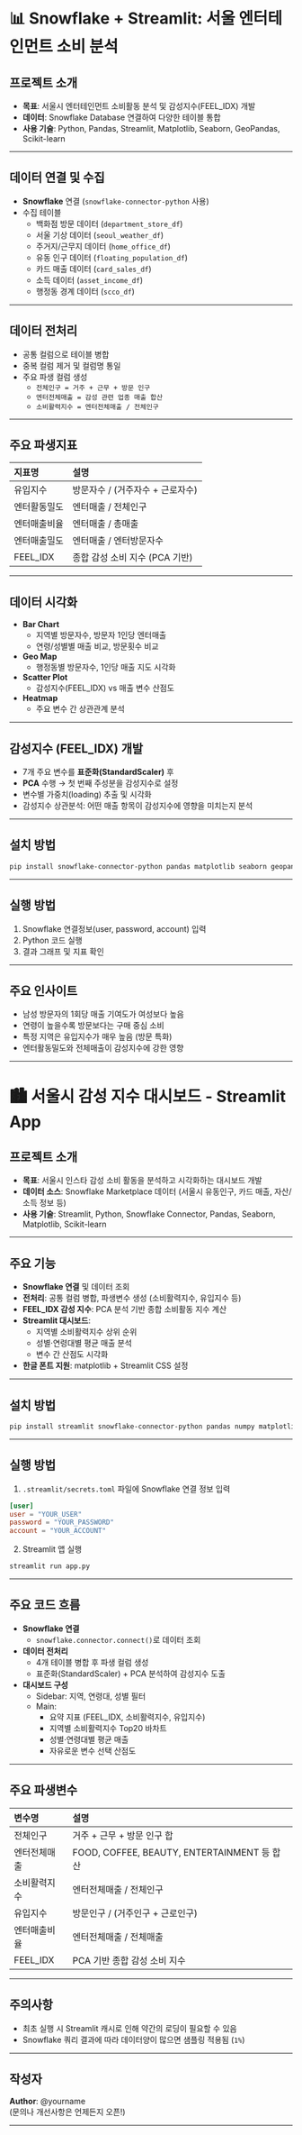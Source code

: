 # 📊 Snowflake + Streamlit: 서울 엔터테인먼트 소비 분석

## 프로젝트 소개
- **목표**: 서울시 엔터테인먼트 소비활동 분석 및 감성지수(FEEL_IDX) 개발
- **데이터**: Snowflake Database 연결하여 다양한 테이블 통합
- **사용 기술**: Python, Pandas, Streamlit, Matplotlib, Seaborn, GeoPandas, Scikit-learn

---

## 데이터 연결 및 수집
- **Snowflake** 연결 (`snowflake-connector-python` 사용)
- 수집 테이블
  - 백화점 방문 데이터 (`department_store_df`)
  - 서울 기상 데이터 (`seoul_weather_df`)
  - 주거지/근무지 데이터 (`home_office_df`)
  - 유동 인구 데이터 (`floating_population_df`)
  - 카드 매출 데이터 (`card_sales_df`)
  - 소득 데이터 (`asset_income_df`)
  - 행정동 경계 데이터 (`scco_df`)

---

## 데이터 전처리
- 공통 컬럼으로 테이블 병합
- 중복 컬럼 제거 및 컬럼명 통일
- 주요 파생 컬럼 생성
  - `전체인구 = 거주 + 근무 + 방문 인구`
  - `엔터전체매출 = 감성 관련 업종 매출 합산`
  - `소비활력지수 = 엔터전체매출 / 전체인구`

---

## 주요 파생지표
| 지표명 | 설명 |
|:------|:----|
| 유입지수 | 방문자수 / (거주자수 + 근로자수) |
| 엔터활동밀도 | 엔터매출 / 전체인구 |
| 엔터매출비율 | 엔터매출 / 총매출 |
| 엔터매출밀도 | 엔터매출 / 엔터방문자수 |
| FEEL_IDX | 종합 감성 소비 지수 (PCA 기반) |

---

## 데이터 시각화
- **Bar Chart**
  - 지역별 방문자수, 방문자 1인당 엔터매출
  - 연령/성별별 매출 비교, 방문횟수 비교
- **Geo Map**
  - 행정동별 방문자수, 1인당 매출 지도 시각화
- **Scatter Plot**
  - 감성지수(FEEL_IDX) vs 매출 변수 산점도
- **Heatmap**
  - 주요 변수 간 상관관계 분석

---

## 감성지수 (FEEL_IDX) 개발
- 7개 주요 변수를 **표준화(StandardScaler)** 후
- **PCA** 수행 → 첫 번째 주성분을 감성지수로 설정
- 변수별 가중치(loading) 추출 및 시각화
- 감성지수 상관분석: 어떤 매출 항목이 감성지수에 영향을 미치는지 분석

---

## 설치 방법
```bash
pip install snowflake-connector-python pandas matplotlib seaborn geopandas scikit-learn
```

---

## 실행 방법
1. Snowflake 연결정보(user, password, account) 입력
2. Python 코드 실행
3. 결과 그래프 및 지표 확인

---

## 주요 인사이트
- 남성 방문자의 1회당 매출 기여도가 여성보다 높음
- 연령이 높을수록 방문보다는 구매 중심 소비
- 특정 지역은 유입지수가 매우 높음 (방문 특화)
- 엔터활동밀도와 전체매출이 감성지수에 강한 영향

---

# 🏙️ 서울시 감성 지수 대시보드 - Streamlit App

## 프로젝트 소개
- **목표**: 서울시 인스타 감성 소비 활동을 분석하고 시각화하는 대시보드 개발
- **데이터 소스**: Snowflake Marketplace 데이터 (서울시 유동인구, 카드 매출, 자산/소득 정보 등)
- **사용 기술**: Streamlit, Python, Snowflake Connector, Pandas, Seaborn, Matplotlib, Scikit-learn

---

## 주요 기능
- **Snowflake 연결** 및 데이터 조회
- **전처리**: 공통 컬럼 병합, 파생변수 생성 (소비활력지수, 유입지수 등)
- **FEEL_IDX 감성 지수**: PCA 분석 기반 종합 소비활동 지수 계산
- **Streamlit 대시보드**:
  - 지역별 소비활력지수 상위 순위
  - 성별·연령대별 평균 매출 분석
  - 변수 간 산점도 시각화
- **한글 폰트 지원**: matplotlib + Streamlit CSS 설정

---

## 설치 방법
```bash
pip install streamlit snowflake-connector-python pandas numpy matplotlib seaborn scikit-learn
```

---

## 실행 방법
1. `.streamlit/secrets.toml` 파일에 Snowflake 연결 정보 입력
```toml
[user]
user = "YOUR_USER"
password = "YOUR_PASSWORD"
account = "YOUR_ACCOUNT"
```

2. Streamlit 앱 실행
```bash
streamlit run app.py
```

---

## 주요 코드 흐름
- **Snowflake 연결**
  - `snowflake.connector.connect()`로 데이터 조회
- **데이터 전처리**
  - 4개 테이블 병합 후 파생 컬럼 생성
  - 표준화(StandardScaler) + PCA 분석하여 감성지수 도출
- **대시보드 구성**
  - Sidebar: 지역, 연령대, 성별 필터
  - Main:
    - 요약 지표 (FEEL_IDX, 소비활력지수, 유입지수)
    - 지역별 소비활력지수 Top20 바차트
    - 성별·연령대별 평균 매출
    - 자유로운 변수 선택 산점도

---

## 주요 파생변수
| 변수명 | 설명 |
|:---|:---|
| 전체인구 | 거주 + 근무 + 방문 인구 합 |
| 엔터전체매출 | FOOD, COFFEE, BEAUTY, ENTERTAINMENT 등 합산 |
| 소비활력지수 | 엔터전체매출 / 전체인구 |
| 유입지수 | 방문인구 / (거주인구 + 근로인구) |
| 엔터매출비율 | 엔터전체매출 / 전체매출 |
| FEEL_IDX | PCA 기반 종합 감성 소비 지수 |

---

## 주의사항
- 최초 실행 시 Streamlit 캐시로 인해 약간의 로딩이 필요할 수 있음
- Snowflake 쿼리 결과에 따라 데이터양이 많으면 샘플링 적용됨 (`1%`)

---

## 작성자
**Author**: @yourname  
(문의나 개선사항은 언제든지 오픈!)

---

